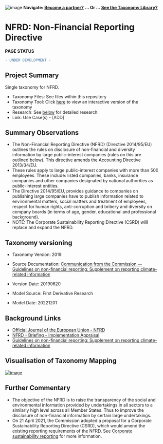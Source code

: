 ![image](https://user-images.githubusercontent.com/112073913/188821900-0c411acf-fbdd-4163-adc9-3ba4e2be78df.png)
**Navigate: [Become a partner?](https://github.com/OS-SFT/06-COLLABORATORS-PARTNERS)**
**... Or ... [See the Taxonomy Library?](https://github.com/orgs/OS-SFT/projects/2)**

# NFRD: Non-Financial Reporting Directive

**PAGE STATUS**
```diff
- UNDER DEVELOPMENT -
```

## Project Summary

Single taxonomy for NFRD.
- Taxonomy Files: See files within this repository
- Taxonomy Tool: Click [here](https://os-sft.solidatus.com/viewer/share/iQ4vv1ldeMQxLB98pnYQr3WZr1vDC4Pi) to view an interactive version of the taxonomy
- Research: See [below](https://github.com/OS-SFT/Taxonomy-Mappings-Library/blob/NFRD-branch-221201/Single%20Taxonomies/NFRD/Readme.md#detailed-research) for detailed research
- Link: Use Case(s) - [ADD]

## Summary Observations
-	The Non-Financial Reporting Directive (NFRD) (Directive 2014/95/EU) outlines the rules on disclosure of non-financial and diversity information by large public-interest companies (rules on this are outlined below). This directive amends the Accounting Directive 2013/34/EU. 
-	These rules apply to large public-interest companies with more than 500 employees. These include: listed companies, banks, insurance companies and other companies designated by national authorities as public-interest entities. 
-	The Directive 2014/95/EU, provides guidance to companies on publishing large companies have to publish information related to environmental matters, social matters and treatment of employees, respect for human rights, anti-corruption and bribery and diversity on company boards (in terms of age, gender, educational and professional background).
-	NOTE: The Corporate Sustainability Reporting Directive (CSRD) willl replace and expand the NFRD.

## Taxonomy versioning 

- Taxonomy Version: 2019 

- Source Documentation: [Communication from the Commission — Guidelines on non-financial reporting: Supplement on reporting climate-related information](https://eur-lex.europa.eu/legal-content/EN/TXT/?uri=CELEX:52019XC0620(01)) 

- Version Date: 20190620 

- Model Source: First Derivative Research 

- Model Date: 20221201 

## Background Links
- [Official Journal of the European Union - NFRD ](https://eur-lex.europa.eu/legal-content/EN/TXT/?uri=CELEX%3A32014L0095)
- [NFRD - Briefing - Implementation Appraisal](https://www.europarl.europa.eu/RegData/etudes/BRIE/2021/654213/EPRS_BRI(2021)654213_EN.pdf)
- [Guidelines on non-financial reporting: Supplement on reporting climate-related information](https://eur-lex.europa.eu/legal-content/EN/TXT/?uri=CELEX:52019XC0620(01))

## Visualisation of Taxonomy Mapping
[![image](https://user-images.githubusercontent.com/117910607/206137804-f23fec93-9a4c-465a-a7a8-028de4c3e640.png "Click to open interactive Taxonomy Tool")](https://os-sft.solidatus.com/viewer/share/iQ4vv1ldeMQxLB98pnYQr3WZr1vDC4Pi)

## Further Commentary
- The objective of the NFRD is to raise the transparency of the social and environmental information provided by undertakings in all sectors to a similarly high level across all Member States. Thus to improve the disclosure of non-financial information by certain large undertakings.
- On 21 April 2021, the Commission adopted a proposal for a Corporate Sustainability Reporting Directive (CSRD), which would amend the existing reporting requirements of the NFRD. See [Corporate sustainability reporting](https://finance.ec.europa.eu/capital-markets-union-and-financial-markets/company-reporting-and-auditing/company-reporting/corporate-sustainability-reporting_en) for more information.
